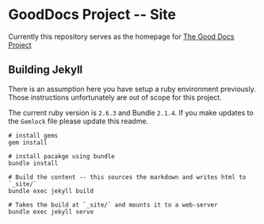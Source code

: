 # GoodDocs Project -- Site

Currently this repository serves as the homepage for [The Good Docs Project](https://thegooddocsproject.dev/)


## Building Jekyll

There is an assumption here you have setup a ruby environment previously.  Those instructions unfortunately are out of scope for this project.

The current ruby version is `2.6.3` and Bundle `2.1.4`.  If you make updates to the `Gemlock` file please update this readme.

```shell
# install gems
gem install

# install pacakge using bundle
bundle install

# Build the content -- this sources the markdown and writes html to `_site/`
bundle exec jekyll build

# Takes the build at `_site/` and mounts it to a web-server
bundle exec jekyll serve
```

